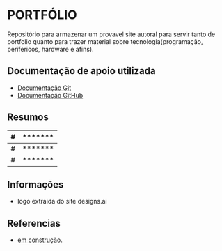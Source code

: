 # PORTFÓLIO

Repositório para armazenar um provavel site autoral para servir tanto de portfolio quanto para trazer material sobre tecnologia(programação, perifericos, hardware e afins).

## Documentação de apoio utilizada

- [Documentação Git](https://git-scm.com/doc)
- [Documentação GitHub](https://docs.github.com)

## Resumos

| # | ******* |
| ------|---------|
| # | ******* |
| # | ******* |

## Informações
- logo extraida do site designs.ai


## Referencias
- [em construção]().
